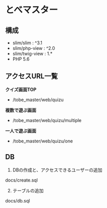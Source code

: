 # とべマスター

## 構成
* slim/slim      : ^3.1
* slim/php-view  : ^2.0
* slim/twig-view : 1.*
* PHP 5.6


## アクセスURL一覧

**クイズ画面TOP**
* /tobe_master/web/quizu


**複数で遊ぶ画面**
* /tobe_master/web/quizu/multiple


**一人で遊ぶ画面**
* /tobe_master/web/quizu/one

## DB

1. DBの作成と、アクセスできるユーザーの追加

docs/create.sql

2. テーブルの追加

docs/db.sql